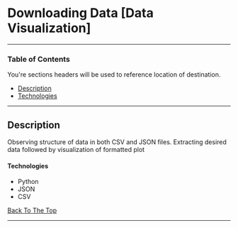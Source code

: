 # Downloading Data [Data Visualization]

---

### Table of Contents
You're sections headers will be used to reference location of destination.

- [Description](#description)
- [Technologies](#technologies)

---

## Description

Observing structure of data in both CSV and JSON files. Extracting desired data followed by visualization of formatted plot

#### Technologies

- Python
- JSON
- CSV

[Back To The Top](#read-me-template)

---
